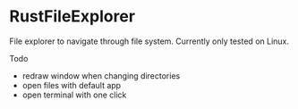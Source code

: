 # RustFileExplorer
File explorer to navigate through file system.
Currently only tested on Linux.

Todo
- redraw window when changing directories
- open files with default app
- open terminal with one click
